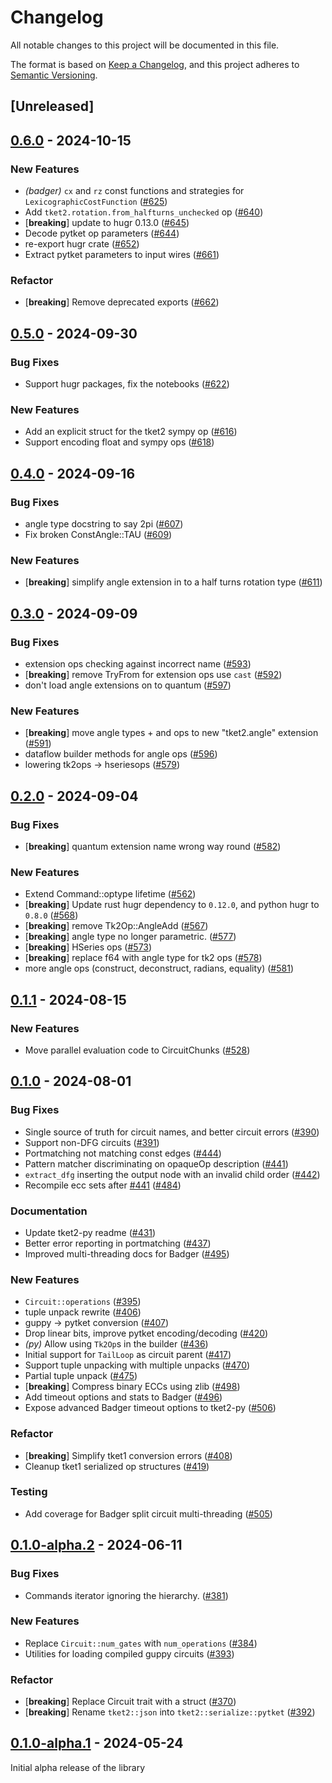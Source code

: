 # Changelog
All notable changes to this project will be documented in this file.

The format is based on [Keep a Changelog](https://keepachangelog.com/en/1.0.0/),
and this project adheres to [Semantic Versioning](https://semver.org/spec/v2.0.0.html).

## [Unreleased]

## [0.6.0](https://github.com/CQCL/tket2/compare/tket2-v0.5.0...tket2-v0.6.0) - 2024-10-15

### New Features

- *(badger)* `cx` and `rz` const functions and strategies for `LexicographicCostFunction` ([#625](https://github.com/CQCL/tket2/pull/625))
- Add `tket2.rotation.from_halfturns_unchecked` op ([#640](https://github.com/CQCL/tket2/pull/640))
- [**breaking**] update to hugr 0.13.0 ([#645](https://github.com/CQCL/tket2/pull/645))
- Decode pytket op parameters ([#644](https://github.com/CQCL/tket2/pull/644))
- re-export hugr crate ([#652](https://github.com/CQCL/tket2/pull/652))
- Extract pytket parameters to input wires ([#661](https://github.com/CQCL/tket2/pull/661))

### Refactor

- [**breaking**] Remove deprecated exports ([#662](https://github.com/CQCL/tket2/pull/662))

## [0.5.0](https://github.com/CQCL/tket2/compare/tket2-v0.4.0...tket2-v0.5.0) - 2024-09-30

### Bug Fixes

- Support hugr packages, fix the notebooks ([#622](https://github.com/CQCL/tket2/pull/622))

### New Features

- Add an explicit struct for the tket2 sympy op ([#616](https://github.com/CQCL/tket2/pull/616))
- Support encoding float and sympy ops ([#618](https://github.com/CQCL/tket2/pull/618))

## [0.4.0](https://github.com/CQCL/tket2/compare/tket2-v0.3.0...tket2-v0.4.0) - 2024-09-16

### Bug Fixes

- angle type docstring to say 2pi ([#607](https://github.com/CQCL/tket2/pull/607))
- Fix broken ConstAngle::TAU ([#609](https://github.com/CQCL/tket2/pull/609))

### New Features

- [**breaking**] simplify angle extension in to a half turns rotation type ([#611](https://github.com/CQCL/tket2/pull/611))

## [0.3.0](https://github.com/CQCL/tket2/compare/tket2-v0.2.0...tket2-v0.3.0) - 2024-09-09

### Bug Fixes

- extension ops checking against incorrect name ([#593](https://github.com/CQCL/tket2/pull/593))
- [**breaking**] remove TryFrom for extension ops use `cast` ([#592](https://github.com/CQCL/tket2/pull/592))
- don't load angle extensions on to quantum ([#597](https://github.com/CQCL/tket2/pull/597))

### New Features

- [**breaking**] move angle types + and ops to new "tket2.angle" extension ([#591](https://github.com/CQCL/tket2/pull/591))
- dataflow builder methods for angle ops ([#596](https://github.com/CQCL/tket2/pull/596))
- lowering tk2ops -> hseriesops ([#579](https://github.com/CQCL/tket2/pull/579))

## [0.2.0](https://github.com/CQCL/tket2/compare/tket2-v0.1.1...tket2-v0.2.0) - 2024-09-04

### Bug Fixes
- [**breaking**] quantum extension name wrong way round ([#582](https://github.com/CQCL/tket2/pull/582))

### New Features
- Extend Command::optype lifetime ([#562](https://github.com/CQCL/tket2/pull/562))
- [**breaking**] Update rust hugr dependency to `0.12.0`, and python hugr to `0.8.0` ([#568](https://github.com/CQCL/tket2/pull/568))
- [**breaking**] remove Tk2Op::AngleAdd ([#567](https://github.com/CQCL/tket2/pull/567))
- [**breaking**] angle type no longer parametric. ([#577](https://github.com/CQCL/tket2/pull/577))
- [**breaking**] HSeries ops ([#573](https://github.com/CQCL/tket2/pull/573))
- [**breaking**] replace f64 with angle type for tk2 ops ([#578](https://github.com/CQCL/tket2/pull/578))
- more angle ops (construct, deconstruct, radians, equality) ([#581](https://github.com/CQCL/tket2/pull/581))

## [0.1.1](https://github.com/CQCL/tket2/compare/tket2-v0.1.0...tket2-v0.1.1) - 2024-08-15

### New Features
- Move parallel evaluation code to CircuitChunks ([#528](https://github.com/CQCL/tket2/pull/528))


## [0.1.0](https://github.com/CQCL/tket2/compare/tket2-v0.1.0-alpha.2...tket2-v0.1.0) - 2024-08-01

### Bug Fixes
- Single source of truth for circuit names, and better circuit errors ([#390](https://github.com/CQCL/tket2/pull/390))
- Support non-DFG circuits ([#391](https://github.com/CQCL/tket2/pull/391))
- Portmatching not matching const edges ([#444](https://github.com/CQCL/tket2/pull/444))
- Pattern matcher discriminating on opaqueOp description ([#441](https://github.com/CQCL/tket2/pull/441))
- `extract_dfg` inserting the output node with an invalid child order ([#442](https://github.com/CQCL/tket2/pull/442))
- Recompile ecc sets after [#441](https://github.com/CQCL/tket2/pull/441) ([#484](https://github.com/CQCL/tket2/pull/484))

### Documentation
- Update tket2-py readme ([#431](https://github.com/CQCL/tket2/pull/431))
- Better error reporting in portmatching ([#437](https://github.com/CQCL/tket2/pull/437))
- Improved multi-threading docs for Badger ([#495](https://github.com/CQCL/tket2/pull/495))

### New Features
- `Circuit::operations` ([#395](https://github.com/CQCL/tket2/pull/395))
- tuple unpack rewrite ([#406](https://github.com/CQCL/tket2/pull/406))
- guppy → pytket conversion ([#407](https://github.com/CQCL/tket2/pull/407))
- Drop linear bits, improve pytket encoding/decoding ([#420](https://github.com/CQCL/tket2/pull/420))
- *(py)* Allow using `Tk2Op`s in the builder ([#436](https://github.com/CQCL/tket2/pull/436))
- Initial support for `TailLoop` as circuit parent ([#417](https://github.com/CQCL/tket2/pull/417))
- Support tuple unpacking with multiple unpacks ([#470](https://github.com/CQCL/tket2/pull/470))
- Partial tuple unpack ([#475](https://github.com/CQCL/tket2/pull/475))
- [**breaking**] Compress binary ECCs using zlib ([#498](https://github.com/CQCL/tket2/pull/498))
- Add timeout options and stats to Badger ([#496](https://github.com/CQCL/tket2/pull/496))
- Expose advanced Badger timeout options to tket2-py ([#506](https://github.com/CQCL/tket2/pull/506))

### Refactor
- [**breaking**] Simplify tket1 conversion errors ([#408](https://github.com/CQCL/tket2/pull/408))
- Cleanup tket1 serialized op structures ([#419](https://github.com/CQCL/tket2/pull/419))

### Testing
- Add coverage for Badger split circuit multi-threading ([#505](https://github.com/CQCL/tket2/pull/505))

## [0.1.0-alpha.2](https://github.com/CQCL/tket2/compare/tket2-v0.1.0-alpha.1...tket2-v0.1.0-alpha.2) - 2024-06-11

### Bug Fixes
- Commands iterator ignoring the hierarchy. ([#381](https://github.com/CQCL/tket2/pull/381))

### New Features
- Replace `Circuit::num_gates` with `num_operations` ([#384](https://github.com/CQCL/tket2/pull/384))
- Utilities for loading compiled guppy circuits ([#393](https://github.com/CQCL/tket2/pull/393))

### Refactor
- [**breaking**] Replace Circuit trait with a struct ([#370](https://github.com/CQCL/tket2/pull/370))
- [**breaking**] Rename `tket2::json` into `tket2::serialize::pytket` ([#392](https://github.com/CQCL/tket2/pull/392))

## [0.1.0-alpha.1](https://github.com/CQCL/tket2/releases/tag/tket2-v0.1.0-alpha.1) - 2024-05-24

Initial alpha release of the library
